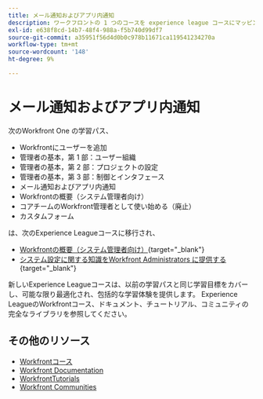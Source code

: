 ```yaml
---
title: メール通知およびアプリ内通知
description: ワークフロントの 1 つのコースを experience league コースにマッピング
exl-id: e638f8cd-14b7-48f4-988a-f5b740d99df7
source-git-commit: a35951f56d4d0b0c978b11671ca119541234270a
workflow-type: tm+mt
source-wordcount: '148'
ht-degree: 9%

---
```


# メール通知およびアプリ内通知

次のWorkfront One の学習パス、

* Workfrontにユーザーを追加
* 管理者の基本，第 1 部：ユーザー組織
* 管理者の基本，第 2 部：プロジェクトの設定
* 管理者の基本，第 3 部：制御とインタフェース
* メール通知およびアプリ内通知
* Workfrontの概要（システム管理者向け）
* コアチームのWorkfront管理者として使い始める（廃止）
* カスタムフォーム

は、次のExperience Leagueコースに移行され、

* [Workfrontの概要（システム管理者向け）](https://experienceleague.adobe.com/?recommended=Workfront-A-1-2022.1.admin){target="_blank"}
* [システム設定に関する知識をWorkfront Administrators に提供する](https://experienceleague.adobe.com/?recommended=Workfront-A-1-2022.2.admin){target="_blank"}

新しいExperience Leagueコースは、以前の学習パスと同じ学習目標をカバーし、可能な限り最適化され、包括的な学習体験を提供します。  Experience LeagueのWorkfrontコース、ドキュメント、チュートリアル、コミュニティの完全なライブラリを参照してください。

## その他のリソース

* [Workfrontコース](https://experienceleague.adobe.com/?lang=en&amp;Solution=Workfront#courses)
* [Workfront Documentation](https://experienceleague.adobe.com/docs/workfront.html)
* [WorkfrontTutorials](https://experienceleague.adobe.com/docs/workfront-learn/tutorials-workfront/home.html)
* [Workfront Communities](https://experienceleaguecommunities.adobe.com/t5/workfront/ct-p/workfront)
